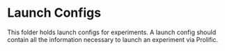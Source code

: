 # Launch Configs

This folder holds launch configs for experiments. A launch config should contain all the information
necessary to launch an experiment via Prolific. 
